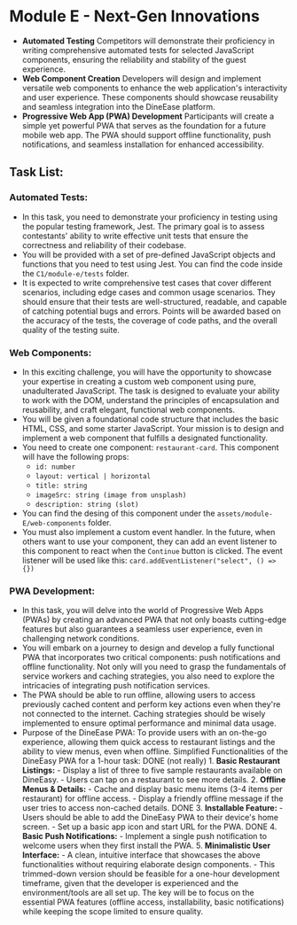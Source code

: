 # Module E - Next-Gen Innovations
* **Automated Testing**
Competitors will demonstrate their proficiency in writing comprehensive automated tests for selected JavaScript components, ensuring the reliability and stability of the guest experience. 
* **Web Component Creation**
Developers will design and implement versatile web components to enhance the web application's interactivity and user experience. These components should showcase reusability and seamless integration into the DineEase platform.
* **Progressive Web App (PWA) Development**
Participants will create a simple yet powerful PWA that serves as the foundation for a future mobile web app. 
The PWA should support offline functionality, push notifications, and seamless installation for enhanced accessibility.

## Task List:

### Automated Tests:
- In this task, you need to demonstrate your proficiency in testing using the popular testing framework, Jest. The primary goal is to assess contestants' ability to write effective unit tests that ensure the correctness and reliability of their codebase.
- You will be provided with a set of pre-defined JavaScript objects and functions that you need to test using Jest. You can find the code inside the `C1/module-e/tests` folder.
- It is expected to write comprehensive test cases that cover different scenarios, including edge cases and common usage scenarios. They should ensure that their tests are well-structured, readable, and capable of catching potential bugs and errors. Points will be awarded based on the accuracy of the tests, the coverage of code paths, and the overall quality of the testing suite.

### Web Components:
- In this exciting challenge, you will have the opportunity to showcase your expertise in creating a custom web component using pure, unadulterated JavaScript. The task is designed to evaluate your ability to work with the DOM, understand the principles of encapsulation and reusability, and craft elegant, functional web components.
- You will be given a foundational code structure that includes the basic HTML, CSS, and some starter JavaScript. Your mission is to design and implement a web component that fulfills a designated functionality.
- You need to create one component: `restaurant-card`. This component will have the following props:
    - `id: number`
    - `layout: vertical | horizontal`
    - `title: string`
    - `imageSrc: string (image from unsplash)`
    - `description: string (slot)`
- You can find the desing of this component under the `assets/module-E/web-components` folder.
- You must also implement a custom event handler. In the future, when others want to use your component, they can add an event listener to this component to react when the `Continue` button is clicked. The event listener will be used like this: `card.addEventListener("select", () => {})`

### PWA Development:
- In this task, you will delve into the world of Progressive Web Apps (PWAs) by creating an advanced PWA that not only boasts cutting-edge features but also guarantees a seamless user experience, even in challenging network conditions.
- You will embark on a journey to design and develop a fully functional PWA that incorporates two critical components: push notifications and offline functionality. Not only will you need to grasp the fundamentals of service workers and caching strategies, you also need to explore the intricacies of integrating push notification services.
- The PWA should be able to run offline, allowing users to access previously cached content and perform key actions even when they're not connected to the internet. Caching strategies should be wisely implemented to ensure optimal performance and minimal data usage.
- Purpose of the DineEase PWA: To provide users with an on-the-go experience, allowing them quick access to restaurant listings and the ability to view menus, even when offline. Simplified Functionalities of the DineEasy PWA for a 1-hour task:
    DONE (not really) 1. **Basic Restaurant Listings:**
        - Display a list of three to five sample restaurants available on DineEasy.
        - Users can tap on a restaurant to see more details.
    2. **Offline Menus & Details:**
        - Cache and display basic menu items (3-4 items per restaurant) for offline access.
        - Display a friendly offline message if the user tries to access non-cached details.
    DONE 3. **Installable Feature:**
        - Users should be able to add the DineEasy PWA to their device's home screen.
        - Set up a basic app icon and start URL for the PWA.
    DONE 4. **Basic Push Notifications:**
        - Implement a single push notification to welcome users when they first install the PWA.
    5. **Minimalistic User Interface:**
        - A clean, intuitive interface that showcases the above functionalities without requiring elaborate design components.
        - This trimmed-down version should be feasible for a one-hour development timeframe, given that the developer is experienced and the environment/tools are all set up. The key will be to focus on the essential PWA features (offline access, installability, basic notifications) while keeping the scope limited to ensure quality.